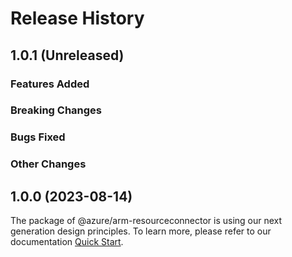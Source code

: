 # Release History

## 1.0.1 (Unreleased)

### Features Added

### Breaking Changes

### Bugs Fixed

### Other Changes

## 1.0.0 (2023-08-14)

The package of @azure/arm-resourceconnector is using our next generation design principles. To learn more, please refer to our documentation [Quick Start](https://aka.ms/js-track2-quickstart).
